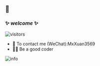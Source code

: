 ## 👋

### ✨ _welcome_ ✨
![visitors](https://visitor-badge.laobi.icu/badge?page_id=Flandre3569.Flandre3569)


- 💬 To contact me (WeChat):MxXuan3569
- 🐱‍🏍 Be a good coder
 
![info](https://github-readme-stats.vercel.app/api?username=Flandre3569&show_icons=true&count_private=true&hide=prs&theme=cobalt)
